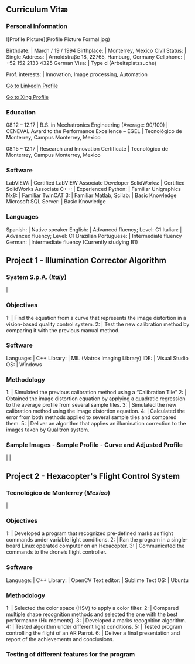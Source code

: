 ## Curriculum Vitæ

### Personal Information

![Profile Picture](Profile Picture Formal.jpg)

Birthdate: | March / 19 / 1994
Birthplace: | Monterrey, Mexico
Civil Status: | Single
Address: | Arnoldstraβe 18, 22765, Hamburg, Germany
Cellphone: | +52 152 2133 4325
German Visa: | Type d (Arbeitsplatzsuche)

Prof. interests: | Innovation, Image processing, Automation

[Go to LinkedIn Profile](https://www.linkedin.com/in/carlosefabila/)

[Go to Xing Profile](https://www.xing.com/profile/CarlosEduardo_FabilaGarcinava)

### Education

08.12 – 12.17 | B.S. in Mechatronics Engineering (Average: 90/100)
 |  CENEVAL Award to the Performance Excellence – EGEL
 |  Tecnológico de Monterrey, Campus Monterrey, Mexico

08.15 – 12.17 | Research and Innovation Certificate
 |  Tecnológico de Monterrey, Campus Monterrey, Mexico

### Software

LabVIEW: | Certified LabVIEW Associate Developer
SolidWorks: | Certified SolidWorks Associate
C++: | Experienced
Python: | Familiar
Unigraphics Nx8: | Familiar
TwinCAT 3: | Familiar
Matlab, Scilab: | Basic Knowledge
Microsoft SQL Server: | Basic Knowledge

### Languages

Spanish: | Native speaker
English: | Advanced fluency; Level: C1
Italian: | Advanced fluency; Level: C1
Brazilian Portuguese: | Intermediate fluency
German: | Intermediate fluency (Currently studying B1)

## Project 1 - Illumination Corrector Algorithm
### System S.p.A. (*Italy*)
 | 
### Objectives

1: | Find the equation from a curve that represents the image distortion in a vision-based quality control system.
2: | Test the new calibration method by comparing it with the previous manual method.

### Software

Language: | C++
Library: | MIL (Matrox Imaging Library)
IDE: | Visual Studio
OS: | Windows

### Methodology

1: | Simulated the previous calibration method using a “Calibration Tile”
2: | Obtained the image distortion equation by applying a quadratic regression to the average profile from several sample tiles.
3: | Simulated the new calibration method using the image distortion equation.
4: | Calculated the error from both methods applied to several sample tiles and compared them.
5: | Deliver an algorithm that applies an illumination correction to the images taken by Qualitron system.

### Sample Images - Sample Profile - Curve and Adjusted Profile

 | 
 | 

## Project 2 - Hexacopter's Flight Control System
### Tecnológico de Monterrey (*Mexico*)
 | 
### Objectives

1: | Developed a program that recognized pre-defined marks as flight commands under variable light conditions.
2: | Ran the program in a single-board Linux operated computer on an Hexacopter.
3: | Communicated the commands to the drone’s flight controller.

### Software

Language: | C++
Library: | OpenCV
Text editor: | Sublime Text
OS: | Ubuntu

### Methodology

1: | Selected the color space (HSV) to apply a color filter.
2: | Compared multiple shape recognition methods and selected the one with the best performance (Hu moments).
3: | Developed a marks recognition algorithm.
4: | Tested algorithm under different light conditions.
5: | Tested program controlling the flight of an AR Parrot.
6: | Deliver a final presentation and report of the achievements and conclusions.

### Testing of different features for the program



